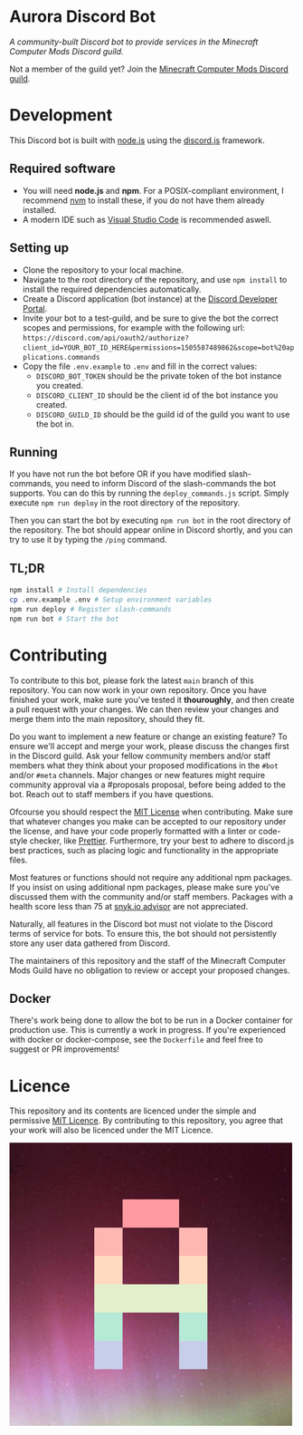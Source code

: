 # Aurora Discord Bot
*A community-built Discord bot to provide services in the Minecraft Computer Mods Discord guild.*

Not a member of the guild yet? Join the [Minecraft Computer Mods Discord guild](https://discord.gg/H2UyJXe).


# Development
This Discord bot is built with [node.js](https://nodejs.org/en/) using the [discord.js](https://discord.js.org/#/) framework.

## Required software
- You will need **node.js** and **npm**. For a POSIX-compliant environment, I recommend [nvm](https://github.com/nvm-sh/nvm) to install these, if you do not have them already installed.
- A modern IDE such as [Visual Studio Code](https://code.visualstudio.com/) is recommended aswell.

## Setting up
- Clone the repository to your local machine.
- Navigate to the root directory of the repository, and use `npm install` to install the required dependencies automatically.
- Create a Discord application (bot instance) at the [Discord Developer Portal](https://discordapp.com/developers/applications/).
- Invite your bot to a test-guild, and be sure to give the bot the correct scopes and permissions, for example with the following url: `https://discord.com/api/oauth2/authorize?client_id=YOUR_BOT_ID_HERE&permissions=1505587489862&scope=bot%20applications.commands`
- Copy the file `.env.example` to `.env` and fill in the correct values:
  - `DISCORD_BOT_TOKEN` should be the private token of the bot instance you created.
  - `DISCORD_CLIENT_ID` should be the client id of the bot instance you created.
  - `DISCORD_GUILD_ID` should be the guild id of the guild you want to use the bot in.

## Running
If you have not run the bot before OR if you have modified slash-commands, you need to inform Discord of the slash-commands the bot supports. You can do this by running the `deploy_commands.js` script. Simply execute `npm run deploy` in the root directory of the repository.

Then you can start the bot by executing `npm run bot` in the root directory of the repository. The bot should appear online in Discord shortly, and you can try to use it by typing the `/ping` command.


## TL;DR
```sh
npm install # Install dependencies
cp .env.example .env # Setup environment variables
npm run deploy # Register slash-commands
npm run bot # Start the bot
```




# Contributing
To contribute to this bot, please fork the latest `main` branch of this repository. You can now work in your own repository. Once you have finished your work, make sure you've tested it **thouroughly**, and then create a pull request with your changes. We can then review your changes and merge them into the main repository, should they fit.

Do you want to implement a new feature or change an existing feature? To ensure we'll accept and merge your work, please discuss the changes first in the Discord guild. Ask your fellow community members and/or staff members what they think about your proposed modifications in the `#bot` and/or `#meta` channels. Major changes or new features might require community approval via a #proposals proposal, before being added to the bot. Reach out to staff members if you have questions.

Ofcourse you should respect the [MIT License](LICENSE.md) when contributing. Make sure that whatever changes you make can be accepted to our repository under the license, and have your code properly formatted with a linter or code-style checker, like [Prettier](https://prettier.io/). Furthermore, try your best to adhere to discord.js best practices, such as placing logic and functionality in the appropriate files.

Most features or functions should not require any additional npm packages. If you insist on using additional npm packages, please make sure you've discussed them with the community and/or staff members. Packages with a health score less than 75 at [snyk.io advisor](https://snyk.io/advisor/) are not appreciated.

Naturally, all features in the Discord bot must not violate to the Discord terms of service for bots. To ensure this, the bot should not persistently store any user data gathered from Discord.

The maintainers of this repository and the staff of the Minecraft Computer Mods Guild have no obligation to review or accept your proposed changes.

## Docker
There's work being done to allow the bot to be run in a Docker container for production use. This is currently a work in progress. If you're experienced with docker or docker-compose, see the `Dockerfile` and feel free to suggest or PR improvements!

# Licence
This repository and its contents are licenced under the simple and permissive [MIT Licence](LICENSE.md). By contributing to this repository, you agree that your work will also be licenced under the MIT Licence.

![The AuroraBot logo](assets/Logo-full.png)